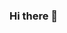 ### Hi there 👋

<!--
**mohzys23/mohzys23** is a ✨ _special_ ✨ repository because its `README.md` (this file) appears on your GitHub profile.

Here are some ideas to get you started:

- 🔭 I’m currently working on React
- 🌱 I’m currently learning React, Java
- 👯 I’m looking to collaborate on Web development, Python
- 🤔 I’m looking for help with ...
- 💬 Ask me about ...
- 📫 How to reach me: ubahmohzys@gmail.com
- ⚡ Fun fact: I play the violin.
-->
